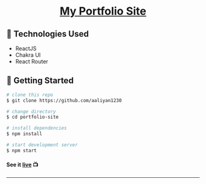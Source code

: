 <p align="center">
  <a href="https://aaliyan1230.netlify.app/">
    <h1 align="center">My Portfolio Site</h1>
  </a>
</p> 



## :wrench: Technologies Used
- ReactJS
- Chakra UI
- React Router

## :rocket: Getting Started
```bash
# clone this repo
$ git clone https://github.com/aaliyan1230

# change directory
$ cd portfolio-site

# install dependencies
$ npm install

# start development server
$ npm start
```

#### See it [live](https://aaliyan1230.netlify.app/) :tv:

----
